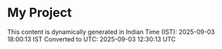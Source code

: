 # My Project

This content is dynamically generated in Indian Time (IST): 2025-09-03 18:00:13 IST
Converted to UTC: 2025-09-03 12:30:13 UTC
